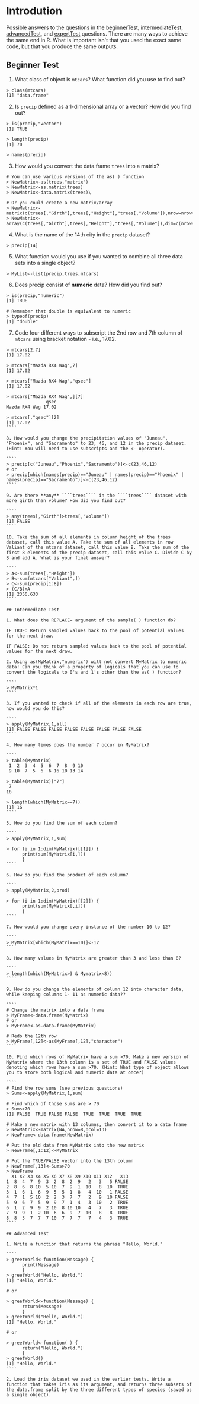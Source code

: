 # Introdution

Possible answers to the questions in the [beginnerTest](), [intermediateTest](), [advancedTest](), and [expertTest]() questions. There are many ways to achieve the same end in R. What is important isn't that you used the exact same code, but that you produce the same outputs.

## Beginner Test

1. What class of object is ````mtcars````? What function did you use to find out?

````
> class(mtcars)
[1] "data.frame"
````

2. Is ````precip```` defined as a 1-dimensional array or a vector? How did you find out?

````
> is(precip,"vector")
[1] TRUE

> length(precip)
[1] 70

> names(precip)
````

3. How would you convert the data.frame ````trees```` into a matrix?

````
# You can use various versions of the as( ) function
> NewMatrix<-as(trees,"matrix")
> NewMatrix<-as.matrix(trees)
> NewMatrix<-data.matrix(trees)\

# Or you could create a new matrix/array
> NewMatrix<-matrix(c(trees[,"Girth"],trees[,"Height"],"trees[,"Volume"]),nrow=nrow(trees),ncol=ncol(trees))
> NewMatrix<-array(c(trees[,"Girth"],trees[,"Height"],"trees[,"Volume"]),dim=c(nrow(trees),ncol(trees)))
````

4. What is the name of the 14th city in the ````precip```` dataset?

````
> precip[14]
````

5. What function would you use if you wanted to combine all three data sets into a single object?

````
> MyList<-list(precip,trees,mtcars)
````

6. Does precip consist of **numeric** data? How did you find out?

````
> is(precip,"numeric")
[1] TRUE

# Remember that double is equivalent to numeric
> typeof(precip)
[1] "double"
`````

7. Code four different ways to subscript the 2nd row and 7th column of ````mtcars```` using bracket notation - i.e., 17.02.

`````
> mtcars[2,7]
[1] 17.02

> mtcars["Mazda RX4 Wag",7]
[1] 17.02

> mtcars["Mazda RX4 Wag","qsec"]
[1] 17.02

> mtcars["Mazda RX4 Wag",][7]
               qsec
Mazda RX4 Wag 17.02

> mtcars[,"qsec"][2]
[1] 17.02
````

8. How would you change the precipitation values of "Juneau", "Phoenix", and "Sacramento" to 23, 46, and 12 in the precip dataset. (Hint: You will need to use subscripts and the <- operator).

````
> precip[c("Juneau","Phoenix","Sacramento")]<-c(23,46,12)
# or
> precip[which(names(precip)=="Juneau" | names(precip)=="Phoenix" | names(precip)=="Sacramento")]<-c(23,46,12)
````

9. Are there **any** ````trees```` in the ````trees```` dataset with more girth than volume? How did you find out?

````
> any(trees[,"Girth"]>trees[,"Volume"])
[1] FALSE
````

10. Take the sum of all elements in column height of the trees dataset, call this value A. Take the sum of all elements in row Valiant of the mtcars dataset, call this value B. Take the sum of the first 8 elements of the precip dataset, call this value C. Divide C by B and add A. What is your final answer?

````
> A<-sum(trees[,"Height"])
> B<-sum(mtcars["Valiant",])
> C<-sum(precip[1:8])
> (C/B)+A
[1] 2356.633
````

## Intermediate Test

1. What does the REPLACE= argument of the sample( ) function do?

IF TRUE: Return sampled values back to the pool of potential values for the next draw.

IF FALSE: Do not return sampled values back to the pool of potential values for the next draw.

2. Using as(MyMatrix,"numeric") will not convert MyMatrix to numeric data! Can you think of a property of logicals that you can use to convert the logicals to 0's and 1's other than the as( ) function?

````
> MyMatrix*1
````

3. If you wanted to check if all of the elements in each row are true, how would you do this?

````
> apply(MyMatrix,1,all)
[1] FALSE FALSE FALSE FALSE FALSE FALSE FALSE FALSE
````

4. How many times does the number 7 occur in MyMatrix?

````
> table(MyMatrix)
 1  2  3  4  5  6  7  8  9 10 
 9 10  7  5  6  6 16 10 13 14 
 
> table(MyMatrix)["7"]
 7 
16 

> length(which(MyMatrix==7))
[1] 16
````

5. How do you find the sum of each column?

````
> apply(MyMatrix,1,sum)

> for (i in 1:dim(MyMatrix)[[1]]) {
      print(sum(MyMatrix[i,]))
      }
````

6. How do you find the product of each column?

````
> apply(MyMatrix,2,prod)

> for (i in 1:dim(MyMatrix)[[2]]) {
      print(sum(MyMatrix[,i]))
      }
````

7. How would you change every instance of the number 10 to 12?

````
> MyMatrix[which(MyMatrix==10)]<-12
````

8. How many values in MyMatrix are greater than 3 and less than 8?

````
> length(which(MyMatrix>3 & Mymatrix<8))
````

9. How do you change the elements of column 12 into character data, while keeping columns 1- 11 as numeric data??

````
# Change the matrix into a data frame
> MyFrame<-data.frame(MyMatrix)
# or
> MyFrame<-as.data.frame(MyMatrix)

# Redo the 12th row
> MyFrame[,12]<-as(MyFrame[,12],"character")
````

10. Find which rows of MyMatrix have a sum >70. Make a new version of MyMatrix where the 13th column is a set of TRUE and FALSE values denoting which rows have a sum >70. (Hint: What type of object allows you to store both logical and numeric data at once?)

````
# Find the row sums (see previous questions)
> Sums<-apply(MyMatrix,1,sum)

# Find which of those sums are > 70
> Sums>70
[1] FALSE  TRUE FALSE FALSE  TRUE  TRUE  TRUE  TRUE

# Make a new matrix with 13 columns, then convert it to a data frame
> NewMatrix<-matrix(NA,nrow=8,ncol=13)
> NewFrame<-data.frame(NewMatrix)

# Put the old data from MyMatrix into the new matrix
> NewFrame[,1:12]<-MyMatrix

# Put the TRUE/FALSE vector into the 13th column
> NewFrame[,13]<-Sums>70
> NewFrame
  X1 X2 X3 X4 X5 X6 X7 X8 X9 X10 X11 X12   X13
1  8  4  7  9  3  2  8  2  9   2   3   5 FALSE
2  8  6  8 10  5 10  7  9  1  10   8  10  TRUE
3  1  6  1  6  9  5  5  1  8   4  10   1 FALSE
4  7  1  5 10  2  2  3  7  7   2   9  10 FALSE
5  9  6  7  5  9  9  7  1  4   3  10   2  TRUE
6  1  2  9  9  2 10  8 10 10   4   7   3  TRUE
7  9  9  1  2 10  6  6  9  7  10   8   8  TRUE
8  8  3  7  7  7 10  7  7  7   7   4   3  TRUE
````

## Advanced Test

1. Write a function that returns the phrase "Hello, World."

````
> greetWorld<-function(Message) {
      print(Message)
      }
> greetWorld("Hello, World.")
[1] "Hello, World."

# or

> greetWorld<-function(Message) {
      return(Message)
      }
> greetWorld("Hello, World.")
[1] "Hello, World."

# or 

> greetWorld<-function( ) {
      return("Hello, World.")
      }
> greetWorld()
[1] "Hello, World."
````

2. Load the iris dataset we used in the earlier tests. Write a function that takes iris as its argument, and returns three subsets of the data.frame split by the three different types of species (saved as a single object).

